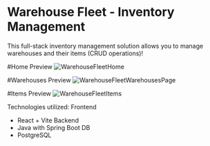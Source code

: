 # Warehouse Fleet - Inventory Management

This full-stack inventory management solution allows you to manage warehouses and their items (CRUD operations)!

#Home Preview
![WarehouseFleetHome](https://github.com/user-attachments/assets/97f5d06a-c4c9-434b-be55-4b81cd629781)

#Warehouses Preview
![WarehouseFleetWarehousesPage](https://github.com/user-attachments/assets/64de21cd-cbf2-4d3c-976c-a94138d81d57)

#Items Preview
![WarehouseFleetItems](https://github.com/user-attachments/assets/105bd1f4-4c58-4fbd-ad5f-801f2dd10f19)


Technologies utilized:
Frontend
- React + Vite
Backend
- Java with Spring Boot
DB
- PostgreSQL
